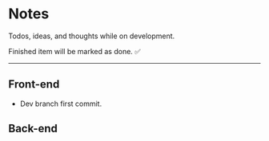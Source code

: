 # Notes

Todos, ideas, and thoughts while on development.

Finished item will be marked as done. ✅

---

## Front-end

- Dev branch first commit.

## Back-end
